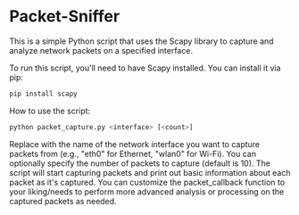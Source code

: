 # Packet-Sniffer
This is a simple Python script that uses the Scapy library to capture and analyze network packets on a specified interface.

To run this script, you'll need to have Scapy installed. You can install it via pip:
```bash
pip install scapy
```
How to use the script:
```bash
python packet_capture.py <interface> [<count>]
```
Replace <interface> with the name of the network interface you want to capture packets from (e.g., "eth0" for Ethernet, "wlan0" for Wi-Fi).
You can optionally specify the number of packets to capture (default is 10). The script will start capturing packets and print out basic information about each packet as it's captured. You can customize the packet_callback function to your liking/needs to perform more advanced analysis or processing on the captured packets as needed.
